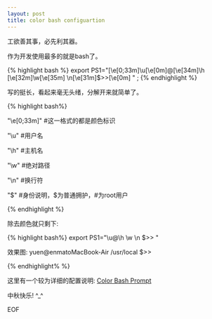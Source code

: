 ```yaml
---
layout: post
title: color bash configuartion
---
```


工欲善其事，必先利其器。

作为开发使用最多的就是bash了。

{% highlight bash %}
export PS1="[\e[0;33m]\u[\e[0m]@[\e[34m]\h [\e[32m]\w[\e[35m] \n[\e[31m]\$>>[\e[0m] " ;
{% endhighlight %}

写的挺长，看起来毫无头绪，分解开来就简单了。

 {% highlight bash%}

"\e[0;33m]" #这一格式的都是颜色标识

"\u" #用户名

"\h" #主机名

"\w" #绝对路径

"\n" #换行符

"\$" #身份说明，$为普通拥护，#为root用户

{% endhighlight %}

除去颜色就只剩下:

{% highlight bash%} 
export PS1="\u@\h \w \n \$>> " 

效果图: 
yuen@enmatoMacBook-Air /usr/local 
$>>

 {% endhighlight% %}

这里有一个较为详细的配置说明: [Color Bash Prompt](https://wiki.archlinux.org/index.php/Color_Bash_Prompt)

中秋快乐! ^_^

EOF
